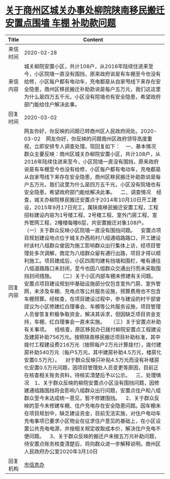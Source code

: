 # <a href="http://www.shangluo.gov.cn/zmhd/ldxxxx.jsp?urltype=leadermail.LeaderMailContentUrl&wbtreeid=1112&leadermailid=5707">关于商州区城关办事处柳院陕南移民搬迁安置点围墙  车棚  补助款问题</a>
| Title |                                                                                                                                                                                                                                                                                                                                                                                                                                                                                                                                                                                                                             Content                                                                                                                                                                                                                                                                                                                                                                                                                                                                                                                                                                                                                              |
|:-----:|------------------------------------------------------------------------------------------------------------------------------------------------------------------------------------------------------------------------------------------------------------------------------------------------------------------------------------------------------------------------------------------------------------------------------------------------------------------------------------------------------------------------------------------------------------------------------------------------------------------------------------------------------------------------------------------------------------------------------------------------------------------------------------------------------------------------------------------------------------------------------------------------------------------------------------------------------------------------------------------------------------------------------------------------------------------------------------------------------------------------------------------------------------------------------------------------------------------------------------------------------------------|
| 来信时间  | 2020-02-28                                                                                                                                                                                                                                                                                                                                                                                                                                                                                                                                                                                                                                                                                                                                                                                                                                                                                                                                                                                                                                                                                                                                                                                                                                                       |
| 来信内容  | 城关柳院安置小区，共计108户，从2016年陆续住进来至今，小区院墙一直没有围挡，原来政府说是有车棚至今也没有给修，小区每户都有电动车，充电都是从自家甩线下来存在安全隐患，商州区移民搬迁补助款说是每户五万元，我们这这里为什么是四万五千元，小区没有院墙也有安全隐患，希望政府部门能给住户解决此事。                                                                                                                                                                                                                                                                                                                                                                                                                                                                                                                                                                                                                                                                                                                                                                                                                                                                                                                                                                                                                                                                                                              |
| 回复时间  | 2020-03-02                                                                                                                                                                                                                                                                                                                                                                                                                                                                                                                                                                                                                                                                                                                                                                                                                                                                                                                                                                                                                                                                                                                                                                                                                                                       |
| 回复内容  | 网友你好，你反映的问题已转商州区人民政府阅处。2020-03-02    网友你好，你反映的问题商州区政府领导高度重视，立即安排专人调查处理。现回复如下：    一、基本情况    群众主要反映：商州区城关办柳院安置小区，共计108户，从2016年陆续住进来至今，小区院墙一直没有围挡，原来政府说是有车棚至今也没有给修，小区每户都有电动车，充电都是从自家甩线下来存在安全隐患，商州区移民搬迁补助款说是每户五万元，我们这里为什么是四万五千元，小区没有院墙也有安全隐患，希望政府部门能给解决此事。    二、调查情况    经查，城关办柳院移民搬迁安置点于2014年10月10日开工建设，2015年9月17日完工，属陕南移民搬迁安置工程，工程招标建设内容为1号楼工程、2号楼工程、室外门房工程、室外管网工程，2幢楼每幢6层，共安置搬迁对象108户。    （一）关于群众反映小区院墙一直没有围挡问题。    安置点项目规划建设地点位于城关办西苑村八组通组路路口，开工建设时该村八组群众曾因为施工影响群众出行集体上访，经项目管理处多次调解，商定为八组群众留有通行出路，项目才得以顺利施工。项目建成后，小区四周均建有挡墙和围栏，唯有通往八组道路路口未封闭，至今也因八组群众交通出行而未采取围挡封闭措施。    （二）关于小区内部车棚未修建有关问题。    安置点项目建设规划中基础设施部分仅包含室外门房、室外管网，未涉及车棚、充电点等公共服务设施，预算费用也不包含车棚预算。经核查，在项目建设过程中，参与建设的村干部曾提议为小区修建红白理事会、车棚等公共服务设施，项目管理人员曾答复积极争取资金，解决其诉求，但因缺乏项目资金支持，车棚、红白理事会一直未实施。    （三）关于安置点补助有关事项。    经核查，原区移民办已拨付柳院安置点工程建设及建房补助756万元。按照陕南移民搬迁项目补助标准，其中拨付工程建设费216万元（按照每户2万元计算拨付），拨付建房补助540万元（每户5万元，其中建房补助4.5万元，楼房化安置0.5万元）。    对于群众反映只补贴4.5万元而没有补楼房化安置0.5万元问题，因项目管理处人员变更等原因，目前正在核查相关账务资料，待核实清楚后予以公示。    三、处理情况    1、关于群众反映的柳院安置点小区没有围挡问题，因修建通组路围挡将会影响八组群众出行问题，安置点住户和八组群众至今未达成统一意见，暂不修建围挡。    2、关于群众反映的至今未修建车棚、住户充电存在安全隐患问题。因车棚未在项目规划中，缺乏建设资金，目前无法实施，对住户电动车充电事项已要求小区物业在征求住户意见的基础上，在小区设置公共充电电源，并按相关规定收取成本价，解决住户充电不便问题。    3、关于群众反映的搬迁户未按五万元补助问题，待安置点账务核查清楚后，将向群众进一步解释说明。商州区人民政府办公室2020年3月10日 |
| 回复机构  | <a href="../../category/agencies/市信息办.md">市信息办</a>                                                                                                                                                                                                                                                                                                                                                                                                                                                                                                                                                                                                                                                                                                                                                                                                                                                                                                                                                                                                                                                                                                                                                                                                               |